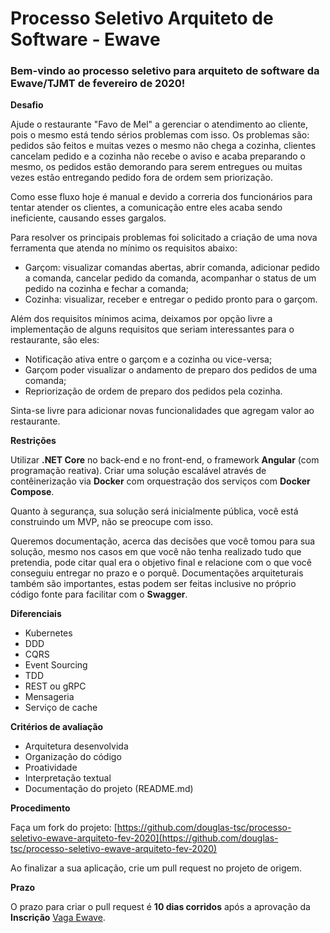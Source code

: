 # **Processo Seletivo Arquiteto de Software - Ewave**

### Bem-vindo ao processo seletivo para arquiteto de software da Ewave/TJMT de fevereiro de 2020!

**Desafio**

Ajude o restaurante &quot;Favo de Mel&quot; a gerenciar o atendimento ao cliente, pois o mesmo está tendo sérios problemas com isso. Os problemas são: pedidos são feitos e muitas vezes o mesmo não chega a cozinha, clientes cancelam pedido e a cozinha não recebe o aviso e acaba preparando o mesmo, os pedidos estão demorando para serem entregues ou muitas vezes estão entregando pedido fora de ordem sem priorização.

Como esse fluxo hoje é manual e devido a correria dos funcionários para tentar atender os clientes, a comunicação entre eles acaba sendo ineficiente, causando esses gargalos.

Para resolver os principais problemas foi solicitado a criação de uma nova ferramenta que atenda no mínimo os requisitos abaixo:

- Garçom: visualizar comandas abertas, abrir comanda, adicionar pedido a comanda, cancelar pedido da comanda, acompanhar o status de um pedido na cozinha e fechar a comanda;
- Cozinha: visualizar, receber e entregar o pedido pronto para o garçom.

Além dos requisitos mínimos acima, deixamos por opção livre a implementação de alguns requisitos que seriam interessantes para o restaurante, são eles:

-  Notificação ativa entre o garçom e a cozinha ou vice-versa;
-  Garçom poder visualizar o andamento de preparo dos pedidos de uma comanda;
-  Repriorização de ordem de preparo dos pedidos pela cozinha.

Sinta-se livre para adicionar novas funcionalidades que agregam valor ao restaurante.

**Restrições**

Utilizar **.NET Core** no back-end e no front-end, o framework **Angular** (com programação reativa). Criar uma solução escalável através de contêinerização via **Docker** com orquestração dos serviços com **Docker Compose**.

Quanto à segurança, sua solução será inicialmente pública, você está construindo um MVP, não se preocupe com isso.

Queremos documentação, acerca das decisões que você tomou para sua solução, mesmo nos casos em que você não tenha realizado tudo que pretendia, pode citar qual era o objetivo final e relacione com o que você conseguiu entregar no prazo e o porquê. Documentações arquiteturais também são importantes, estas podem ser feitas inclusive no próprio código fonte para facilitar com o **Swagger**.

**Diferenciais**

- Kubernetes
- DDD
- CQRS
- Event Sourcing
- TDD
- REST ou gRPC
- Mensageria
- Serviço de cache

**Critérios de avaliação**

- Arquitetura desenvolvida
- Organização do código
- Proatividade
- Interpretação textual
- Documentação do projeto (README.md)

**Procedimento**

Faça um fork do projeto: [https://github.com/douglas-tsc/processo-seletivo-ewave-arquiteto-fev-2020](https://github.com/douglas-tsc/processo-seletivo-ewave-arquiteto-fev-2020)

Ao finalizar a sua aplicação, crie um pull request no projeto de origem.

**Prazo**

O prazo para criar o pull request é **10 dias corridos** após a aprovação da **Inscrição** [Vaga Ewave](https://vagasewave.gupy.io/jobs/175024).
